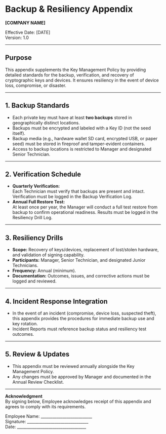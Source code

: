 # Backup & Resiliency Appendix
**[COMPANY NAME]**

Effective Date: [DATE]  
Version: 1.0

---

## Purpose
This appendix supplements the Key Management Policy by providing detailed standards for the backup, verification, and recovery of cryptographic keys and devices. It ensures resiliency in the event of device loss, compromise, or disaster.

---

## 1. Backup Standards
- Each private key must have at least **two backups** stored in geographically distinct locations.  
- Backups must be encrypted and labeled with a Key ID (not the seed itself).  
- Backup media (e.g., hardware wallet SD card, encrypted USB, or paper seed) must be stored in fireproof and tamper-evident containers.  
- Access to backup locations is restricted to Manager and designated Senior Technician.  

---

## 2. Verification Schedule
- **Quarterly Verification:**  
  Each Technician must verify that backups are present and intact. Verification must be logged in the Backup Verification Log.  
- **Annual Full Restore Test:**  
  At least once per year, the Manager will conduct a full test restore from backup to confirm operational readiness. Results must be logged in the Resiliency Drill Log.  

---

## 3. Resiliency Drills
- **Scope:** Recovery of keys/devices, replacement of lost/stolen hardware, and validation of signing capability.  
- **Participants:** Manager, Senior Technician, and designated Junior Technicians.  
- **Frequency:** Annual (minimum).  
- **Documentation:** Outcomes, issues, and corrective actions must be logged and reviewed.  

---

## 4. Incident Response Integration
- In the event of an incident (compromise, device loss, suspected theft), this appendix provides the procedures for immediate backup use and key rotation.  
- Incident Reports must reference backup status and resiliency test outcomes.  

---

## 5. Review & Updates
- This appendix must be reviewed annually alongside the Key Management Policy.  
- Any changes must be approved by Manager and documented in the Annual Review Checklist.  

---

**Acknowledgment**  
By signing below, Employee acknowledges receipt of this appendix and agrees to comply with its requirements.

Employee Name: __________________________  
Signature: _______________________________  
Date: ___________________________________
